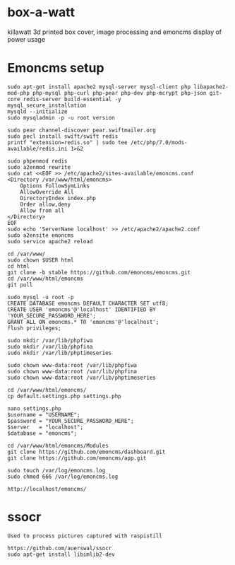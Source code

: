 # box-a-watt
killawatt 3d printed box cover, image processing and emoncms display of power usage

# Emoncms  setup

	sudo apt-get install apache2 mysql-server mysql-client php libapache2-mod-php php-mysql php-curl php-pear php-dev php-mcrypt php-json git-core redis-server build-essential -y
	mysql_secure_installation
	mysqld --initialize
	sudo mysqladmin -p -u root version

	sudo pear channel-discover pear.swiftmailer.org
	sudo pecl install swift/swift redis
	printf "extension=redis.so" | sudo tee /etc/php/7.0/mods-available/redis.ini 1>&2

	sudo phpenmod redis
	sudo a2enmod rewrite
	sudo cat <<EOF >> /etc/apache2/sites-available/emoncms.conf
	<Directory /var/www/html/emoncms>
	    Options FollowSymLinks
	    AllowOverride All
	    DirectoryIndex index.php
	    Order allow,deny
	    Allow from all
	</Directory>
	EOF
	sudo echo 'ServerName localhost' >> /etc/apache2/apache2.conf
	sudo a2ensite emoncms
	sudo service apache2 reload

	cd /var/www/
	sudo chown $USER html
	cd html
	git clone -b stable https://github.com/emoncms/emoncms.git
	cd /var/www/html/emoncms
	git pull

	sudo mysql -u root -p
	CREATE DATABASE emoncms DEFAULT CHARACTER SET utf8;
	CREATE USER 'emoncms'@'localhost' IDENTIFIED BY 'YOUR_SECURE_PASSWORD_HERE';
	GRANT ALL ON emoncms.* TO 'emoncms'@'localhost';
	flush privileges;

	sudo mkdir /var/lib/phpfiwa
	sudo mkdir /var/lib/phpfina
	sudo mkdir /var/lib/phptimeseries

	sudo chown www-data:root /var/lib/phpfiwa
	sudo chown www-data:root /var/lib/phpfina
	sudo chown www-data:root /var/lib/phptimeseries

	cd /var/www/html/emoncms/
	cp default.settings.php settings.php

	nano settings.php
	$username = "USERNAME";
	$password = "YOUR_SECURE_PASSWORD_HERE";
	$server   = "localhost";
	$database = "emoncms";

	cd /var/www/html/emoncms/Modules
	git clone https://github.com/emoncms/dashboard.git
	git clone https://github.com/emoncms/app.git
	
	sudo touch /var/log/emoncms.log
	sudo chmod 666 /var/log/emoncms.log

	http://localhost/emoncms/

# ssocr

	Used to process pictures captured with raspistill

	https://github.com/auerswal/ssocr
	sudo apt-get install libimlib2-dev